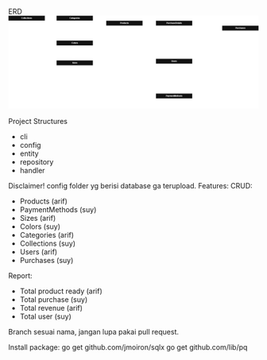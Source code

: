 ERD
![alt text](https://github.com/zuyatna/clothing-pair-project/blob/main/erd/clothes.drawio.png?raw=true)

Project Structures
- cli
- config
- entity
- repository
- handler

Disclaimer! config folder yg berisi database ga terupload.
Features:
CRUD:
- Products (arif)
- PaymentMethods (suy)
- Sizes (arif)
- Colors (suy)
- Categories (arif)
- Collections (suy)
- Users (arif)
- Purchases (suy)

Report:
- Total product ready (arif)
- Total purchase (suy)
- Total revenue (arif)
- Total user (suy)

Branch sesuai nama, jangan lupa pakai pull request.

Install package:
go get github.com/jmoiron/sqlx
go get github.com/lib/pq